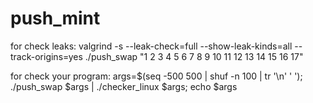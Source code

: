 # push_mint

for check leaks:
    valgrind -s --leak-check=full --show-leak-kinds=all --track-origins=yes ./push_swap "1 2 3 4 5 6 7 8 9 10 11 12 13 14 15 16 17"

for check your program:
    args=$(seq -500 500 | shuf -n 100 | tr '\n' ' '); ./push_swap $args | ./checker_linux $args; echo $args